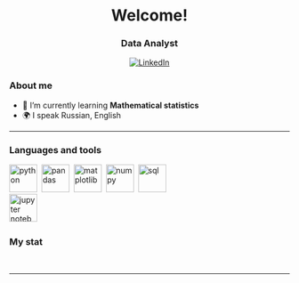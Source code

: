 <div id="header" align="center">
    <h1>Welcome! </h1>
    <h3>Data Analyst</h3>
</div>

<div id="socials" align="center">
    <a href=https://www.linkedin.com/in/mariaknyazeva/)>
    <img src="https://img.shields.io/badge/LinkedIn-blue?style=for-the-badge&logo=linkedin&logoColor=white" alt="LinkedIn"/>
  </a>
</div>

### About me
- 🌱 I’m currently learning **Mathematical statistics**
- 🌍 I speak Russian, English

---

### Languages and tools
<img src="https://cdn.jsdelivr.net/gh/devicons/devicon@latest/icons/python/python-original.svg" title="python" width="50" height="50"/>&nbsp;
<img src="https://cdn.jsdelivr.net/gh/devicons/devicon@latest/icons/pandas/pandas-original-wordmark.svg" title="pandas" width="50" height="50"/>&nbsp;
<img src="https://cdn.jsdelivr.net/gh/devicons/devicon@latest/icons/matplotlib/matplotlib-original-wordmark.svg" title="matplotlib" width="50" height="50"/>&nbsp;
<img src="https://cdn.jsdelivr.net/gh/devicons/devicon@latest/icons/numpy/numpy-plain.svg" title="numpy" width="50" height="50"/>&nbsp;
<img src="https://cdn.jsdelivr.net/gh/devicons/devicon@latest/icons/azuresqldatabase/azuresqldatabase-original.svg" title="sql" width="50" height="50"/>&nbsp;          
<img src="https://cdn.jsdelivr.net/gh/devicons/devicon@latest/icons/jupyter/jupyter-original-wordmark.svg" title="jupyter notebook" width="50" height="50"/>&nbsp;


### My stat

<div id="stat" align="center">
    <img src="http://github-profile-summary-cards.vercel.app/api/cards/profile-details?username=Mar1aKnyazeva&theme=transparent" alt=""/>
    <img src="http://github-profile-summary-cards.vercel.app/api/cards/stats?username=Mar1aKnyazeva&theme=transparent" alt=""/>
     <img src="http://github-profile-summary-cards.vercel.app/api/cards/productive-time?username=Mar1aKnyazeva&theme=transparent&utcOffset=8" alt=""/>
</div>

---
